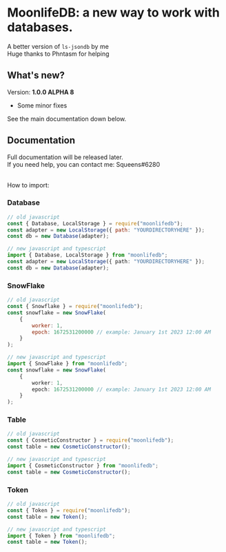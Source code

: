 # MoonlifeDB: a new way to work with databases.

A better version of `ls-jsondb` by me <br />
Huge thanks to Phntasm for helping <br />

## What's new?

Version: **1.0.0 ALPHA 8** <br />
+ Some minor fixes <br />

See the main documentation down below. <br />

## Documentation

Full documentation will be released later. <br />
If you need help, you can contact me: Squeens#6280 <br /> <br />

How to import: <br />

### Database

```js
// old javascript
const { Database, LocalStorage } = require("moonlifedb");
const adapter = new LocalStorage({ path: "YOURDIRECTORYHERE" });
const db = new Database(adapter);
```

```ts
// new javascript and typescript
import { Database, LocalStorage } from "moonlifedb";
const adapter = new LocalStorage({ path: "YOURDIRECTORYHERE" });
const db = new Database(adapter);
```

### SnowFlake

```js
// old javascript
const { Snowflake } = require("moonlifedb");
const snowflake = new SnowFlake(
    {
        worker: 1,
        epoch: 1672531200000 // example: January 1st 2023 12:00 AM
    }
);
```

```ts
// new javascript and typescript
import { SnowFlake } from "moonlifedb";
const snowflake = new SnowFlake(
    {
        worker: 1,
        epoch: 1672531200000 // example: January 1st 2023 12:00 AM
    }
);
```

### Table

```js
// old javascript
const { CosmeticConstructor } = require("moonlifedb");
const table = new CosmeticConstructor();
```

```ts
// new javascript and typescript
import { CosmeticConstructor } from "moonlifedb";
const table = new CosmeticConstructor();
```

### Token

```js
// old javascript
const { Token } = require("moonlifedb");
const table = new Token();
```

```ts
// new javascript and typescript
import { Token } from "moonlifedb";
const table = new Token();
```
